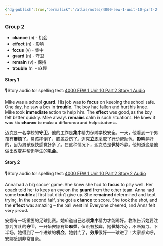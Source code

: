 ```yaml
---
{"dg-publish":true,"permalink":"/atlas/notes/4000-eew-1-unit-10-part-2-stories/"}
---
```


### Group 2

- **chance** (n) - 机会
- **effect** (n) - 影响
- **focus** (v) - 集中
- **guard** (n) - 守卫
- **remain** (v) - 保持
- **trouble** (n) - 麻烦

#### Story 1
🎙️Story audio for spelling test: [4000 EEW 1 Unit 10 Part 2 Story 1 Audio](https://drive.google.com/file/d/1ZgM3sEyGoTG56YEZD55M5ZvC8wuCESpX/view?usp=drive_link)

Mike was a school **guard**. His job was to **focus** on keeping the school safe. One day, he saw a boy in **trouble**. The boy had fallen and hurt his knee. Mike took **immediate** action to help him. The **effect** was good, as the boy felt better quickly. Mike always **remains** calm in such situations. He knew it was his **chance** to make a difference and help students.

迈克是一名学校的**守卫**。他的工作是**集中**精力保障学校安全。一天，他看到一个男孩有**麻烦**了。男孩摔倒了，膝盖受伤了。迈克**立即**采取了行动帮助他。**影响**是好的，因为男孩很快感觉好多了。在这种情况下，迈克总是**保持**冷静。他知道这是他做出改变并帮助学生的**机会**。

#### Story 2
🎙️Story audio for spelling test: [4000 EEW 1 Unit 10 Part 2 Story 2 Audio](https://drive.google.com/file/d/1FwdsHJWJLxoaspJoCtr9xTamVhsoB2xt/view?usp=drive_link)

Anna had a big soccer game. She knew she had to **focus** to play well. Her coach told her to keep an eye on the **guard** from the other team. Anna had some **trouble** at first but didn’t give up. She **remained** determined and kept trying. In the second half, she got a **chance** to score. She took the shot, and the **effect** was amazing – the ball went in! Everyone cheered, and Anna felt very proud.

安娜有一场重要的足球比赛。她知道自己必须**集中**精力才能踢好。教练告诉她要注意对方队的**守卫**。一开始安娜有些**麻烦**，但没有放弃。她**保持**决心，不断努力。下半场，她得到了一个进球的**机会**。她射门了，**效果**很好——球进了！大家都欢呼，安娜感到非常自豪。